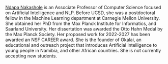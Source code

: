 [Ndapa Nakashole](https://ndapa.us/) is an Associate Professor of Computer Science focused on Artificial Intelligence and NLP. Before UCSD, she was a postdoctoral fellow in the Machine Learning department at Carnegie Mellon University. She obtained her PhD from the Max Planck Institute for Informatics, and Saarland University. Her dissertation was awarded the Otto Hahn Medal by the Max Planck Society. Her proposed work for 2022-2027 has been awarded an NSF CAREER award. She is the founder of Okalai, an educational and outreach project that introduces Artificial Intelligence to young people in Namibia, and other African countries. She is not currently accepting new students.